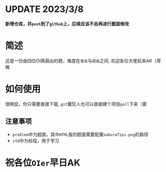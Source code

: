 # UPDATE 2023/3/8

**新增仓库，并`push`到了`github`上，后续应该不会再进行题面修改**

# 简述

这是一份由四位OI蒟蒻出的题，难度在`普及`与`提高`之间,
欢迎各位大佬前来AK（卑微

# 如何使用

很明显，你只需要直接下载,
`git`魔怔人也可以直接建个项目`pull`下来（雾

## 注意事项

* `problem`中为题面，其中`HTML`版的题面需要配置`sakuraTips.png`的路径
* `std`中为标程，用于学习

# 祝各位`OIer`早日AK